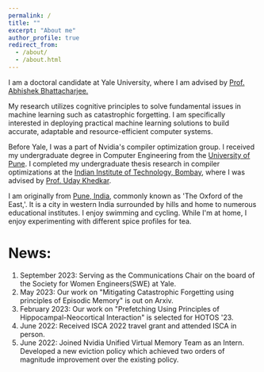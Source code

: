 ```yaml
---
permalink: /
title: ""
excerpt: "About me"
author_profile: true
redirect_from: 
  - /about/
  - /about.html
---
```


I am a doctoral candidate at Yale University, where I am advised by [Prof. Abhishek Bhattacharjee.](https://www.cs.yale.edu/homes/abhishek/)

My research utilizes cognitive principles to solve fundamental issues in machine learning such as catastrophic forgetting.
I am specifically interested in deploying practical machine learning solutions to build accurate, adaptable and resource-efficient computer systems. 

Before Yale, I was a part of Nvidia's compiler optimization group. 
I received my undergraduate degree in Computer Engineering from the [University of Pune](http://www.unipune.ac.in/). I completed my undergraduate thesis research in compiler optimizations at 
the [Indian Institute of Technology, Bombay](https://www.iitb.ac.in/), where I was advised by [Prof. Uday Khedkar](https://www.cse.iitb.ac.in/~uday/).

I am originally from [Pune, India](https://pune.gov.in/), commonly known as 'The Oxford of the East,'. It is a city in western India surrounded by hills and home to numerous educational institutes. 
I enjoy swimming and cycling. While I'm at home, I enjoy experimenting with different spice profiles for tea.


News:
======
1.  September 2023: Serving as the Communications Chair on the board of the Society for Women Engineers(SWE) at Yale.
2.  May 2023: Our work on "Mitigating Catastrophic Forgetting using principles of Episodic Memory" is out on Arxiv.
3.  February 2023: Our work on "Prefetching Using Principles of Hippocampal-Neocortical Interaction" is selected for HOTOS '23.
4.  June 2022: Received ISCA 2022 travel grant and attended ISCA in person.
5.  June 2022: Joined Nvidia Unified Virtual Memory Team as an Intern. Developed a new eviction policy which achieved two orders of magnitude improvement over the existing policy.
